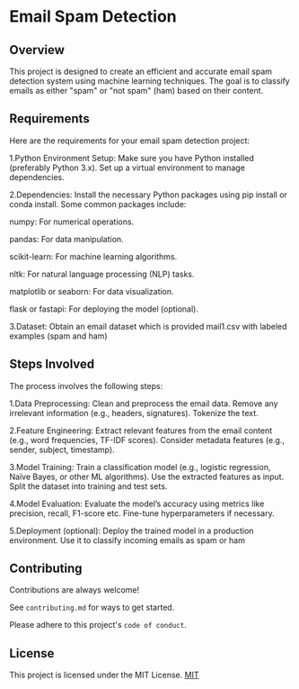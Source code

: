 
# Email Spam Detection 


## Overview
This project is designed to create an efficient and accurate email spam detection system using machine learning techniques. The goal is to classify emails as either "spam" or "not spam" (ham) based on their content.
## Requirements
Here are the requirements for your email spam detection project:

1.Python Environment Setup:
Make sure you have Python installed (preferably Python 3.x).
Set up a virtual environment to manage dependencies.

2.Dependencies:
Install the necessary Python packages using pip install or conda install. Some common packages include:

numpy: For numerical operations.

pandas: For data manipulation.

scikit-learn: For machine learning algorithms.

nltk: For natural language processing (NLP) tasks.

matplotlib or seaborn: For data visualization.

flask or fastapi: For deploying the model (optional).

3.Dataset:
Obtain an email dataset which is provided mail1.csv with labeled examples (spam and ham)

## Steps Involved
The process involves the following steps:

1.Data Preprocessing:
Clean and preprocess the email data.
Remove any irrelevant information (e.g., headers, signatures).
Tokenize the text.

2.Feature Engineering:
Extract relevant features from the email content (e.g., word frequencies, TF-IDF scores).
Consider metadata features (e.g., sender, subject, timestamp).

3.Model Training:
Train a classification model (e.g., logistic regression, Naïve Bayes, or other ML algorithms).
Use the extracted features as input.
Split the dataset into training and test sets.

4.Model Evaluation:
Evaluate the model’s accuracy using metrics like precision, recall, F1-score etc.
Fine-tune hyperparameters if necessary.

5.Deployment (optional):
Deploy the trained model in a production environment.
Use it to classify incoming emails as spam or ham

## Contributing

Contributions are always welcome!

See `contributing.md` for ways to get started.

Please adhere to this project's `code of conduct`.


## License

This project is licensed under the MIT License.
[MIT](https://choosealicense.com/licenses/mit/) 

